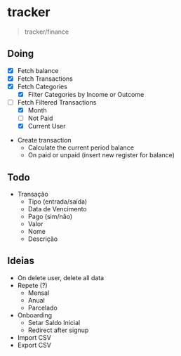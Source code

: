 # tracker
> tracker/finance

## Doing
- [x] Fetch balance
- [x] Fetch Transactions
- [x] Fetch Categories
  - [x] Filter Categories by Income or Outcome
- [ ] Fetch Filtered Transactions
  - [x] Month
  - [ ] Not Paid
  - [x] Current User
- Create transaction
  - Calculate the current period balance
  - On paid or unpaid (insert new register for balance)

## Todo
- Transação
  - Tipo (entrada/saída)
  - Data de Vencimento
  - Pago (sim/não)
  - Valor
  - Nome
  - Descrição

## Ideias
- On delete user, delete all data
- Repete (?)
  - Mensal
  - Anual
  - Parcelado
- Onboarding
  - Setar Saldo Inicial
  - Redirect after signup
- Import CSV
- Export CSV
